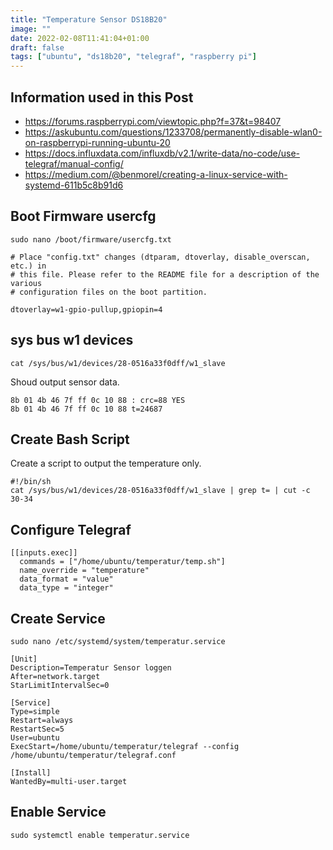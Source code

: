 ```yaml
---
title: "Temperature Sensor DS18B20"
image: ""
date: 2022-02-08T11:41:04+01:00
draft: false
tags: ["ubuntu", "ds18b20", "telegraf", "raspberry pi"]
---
```


## Information used in this Post
- https://forums.raspberrypi.com/viewtopic.php?f=37&t=98407
- https://askubuntu.com/questions/1233708/permanently-disable-wlan0-on-raspberrypi-running-ubuntu-20
- https://docs.influxdata.com/influxdb/v2.1/write-data/no-code/use-telegraf/manual-config/
- https://medium.com/@benmorel/creating-a-linux-service-with-systemd-611b5c8b91d6

## Boot Firmware usercfg
```
sudo nano /boot/firmware/usercfg.txt
```
```
# Place "config.txt" changes (dtparam, dtoverlay, disable_overscan, etc.) in
# this file. Please refer to the README file for a description of the various
# configuration files on the boot partition.

dtoverlay=w1-gpio-pullup,gpiopin=4
```

## sys bus w1 devices

```
cat /sys/bus/w1/devices/28-0516a33f0dff/w1_slave
```
Shoud output sensor data.
```
8b 01 4b 46 7f ff 0c 10 88 : crc=88 YES
8b 01 4b 46 7f ff 0c 10 88 t=24687
```

## Create Bash Script
Create a script to output the temperature only.
```
#!/bin/sh
cat /sys/bus/w1/devices/28-0516a33f0dff/w1_slave | grep t= | cut -c 30-34
```

## Configure Telegraf
```
[[inputs.exec]]
  commands = ["/home/ubuntu/temperatur/temp.sh"]
  name_override = "temperature"
  data_format = "value"
  data_type = "integer"
```

## Create Service
```
sudo nano /etc/systemd/system/temperatur.service
```

```
[Unit]
Description=Temperatur Sensor loggen
After=network.target
StarLimitIntervalSec=0

[Service]
Type=simple
Restart=always
RestartSec=5
User=ubuntu
ExecStart=/home/ubuntu/temperatur/telegraf --config /home/ubuntu/temperatur/telegraf.conf

[Install]
WantedBy=multi-user.target
```

## Enable Service
```
sudo systemctl enable temperatur.service
```